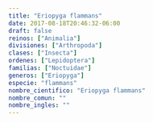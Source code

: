 ```yaml
---
title: "Eriopyga flammans"
date: 2017-08-18T20:46:32-06:00
draft: false
reinos: ["Animalia"]
divisiones: ["Arthropoda"]
clases: ["Insecta"]
ordenes: ["Lepidoptera"]
familias: ["Noctuidae"]
generos: ["Eriopyga"]
especie: "flammans"
nombre_cientifico: "Eriopyga flammans"
nombre_comun: ""
nombre_ingles: ""
---
```

